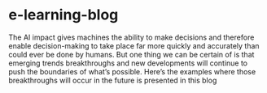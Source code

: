 # e-learning-blog
The AI impact gives machines the ability to make decisions and therefore enable decision-making to take place far more quickly and accurately than could  ever be done by humans. But one thing we can be certain of is that emerging trends breakthroughs and new developments will continue to push the boundaries  of what’s possible. Here’s the examples where those breakthroughs will occur in the future is presented in this blog
